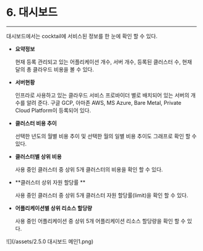 # 6. 대시보드

---

대시보드에서는 cocktail에 서비스된 정보를 한 눈에 확인 할 수 있다.

* **요약정보**

  현재 등록 관리되고 있는 어플리케이션 개수, 서버 개수, 등록된 클러스터 수, 현재 달의 총 클라우드 비용을 볼 수 있다.

* **서버현황**

  인프라로 사용하고 있는 클라우드 서비스 프로바이더 별로 배치되어 있는 서버의 개수를 알려 준다. 구글 GCP, 아마존 AWS, MS Azure, Bare Metal, Private Cloud Platform이 등록되어 있다.

* **클러스터 비용 추이**

  선택한 년도의 월별 비용 추이 및 선택한 월의 일별 비용 추이도 그래프로 확인 할 수 있다.

* **클러스터별 상위 비용**

  사용 중인 클러스터 중 상위 5개 클러스터의 비용을 확인 할 수 있다.

* **클러스터 상위 자원 할당률 **

  사용 중인 클러스터 중 상위 5개 클러스터 자원 할당률\(limit\)을 확인 할 수 있다.

* **어플리케이션별 상위 리소스 할당량**

  사용 중인 어플리케이션 중 상위 5개 어플리케이션 리소스 할당량을 확인 할 수 있다.

![](/assets/2.5.0 대시보드 메인1.png)

